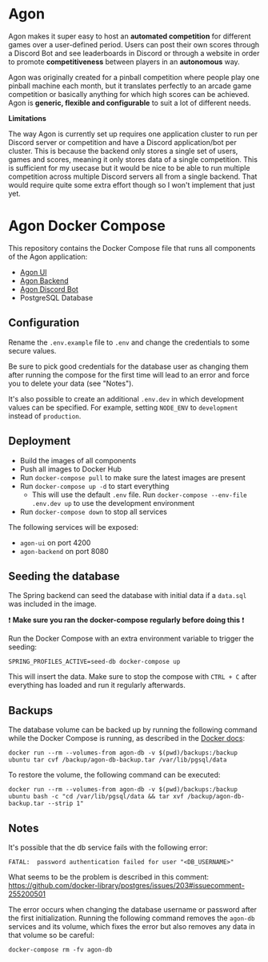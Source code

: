 # Agon

Agon makes it super easy to host an **automated competition** for different games over a user-defined period. 
Users can post their own scores through a Discord Bot and see leaderboards in Discord or through a website in order to promote **competitiveness** between players in an **autonomous** way.

Agon was originally created for a pinball competition where people play one pinball machine each month, but it translates perfectly to an arcade game competition or basically anything for which high scores can be achieved. Agon is **generic, flexible and configurable** to suit a lot of different needs.

**Limitations**

The way Agon is currently set up requires one application cluster to run per Discord server or competition and have a Discord application/bot per cluster. 
This is because the backend only stores a single set of users, games and scores, meaning it only stores data of a single competition. 
This is sufficient for my usecase but it would be nice to be able to run multiple competition across multiple Discord servers all from a single backend. 
That would require quite some extra effort though so I won't implement that just yet.

# Agon Docker Compose

This repository contains the Docker Compose file that runs all components of the Agon application:

* [Agon UI](https://github.com/KevinVanthuyne/agon-ui)
* [Agon Backend](https://github.com/KevinVanthuyne/agon-backend)
* [Agon Discord Bot](https://github.com/KevinVanthuyne/agon-discord-competition-bot)
* PostgreSQL Database

## Configuration

Rename the `.env.example` file to `.env` and change the credentials to some secure values. 

Be sure to pick good credentials for the database user as changing them after running the compose for the first time will lead to an error and force you to delete your data (see "Notes").

It's also possible to create an additional `.env.dev` in which development values can be specified.
For example, setting `NODE_ENV` to `development` instead of `production`.

## Deployment

- Build the images of all components
- Push all images to Docker Hub
- Run `docker-compose pull` to make sure the latest images are present
- Run `docker-compose up -d` to start everything
  - This will use the default `.env` file. Run `docker-compose --env-file .env.dev up` to use the development environment
- Run `docker-compose down` to stop all services

The following services will be exposed:
- `agon-ui` on port 4200
- `agon-backend` on port 8080

## Seeding the database

The Spring backend can seed the database with initial data if a `data.sql` was included in the image.

❗ **Make sure you ran the docker-compose regularly before doing this**  ❗

Run the Docker Compose with an extra environment variable to trigger the seeding:

```
SPRING_PROFILES_ACTIVE=seed-db docker-compose up
```

This will insert the data. Make sure to stop the compose with `CTRL + C`  after everything has loaded and run it regularly afterwards. 

## Backups

The database volume can be backed up by running the following command while the Docker Compose is running, as described in the [Docker docs](https://docs.docker.com/storage/volumes/#backup-restore-or-migrate-data-volumes):
```
docker run --rm --volumes-from agon-db -v $(pwd)/backups:/backup ubuntu tar cvf /backup/agon-db-backup.tar /var/lib/pgsql/data
```

To restore the volume, the following command can be executed:
```
docker run --rm --volumes-from agon-db -v $(pwd)/backups:/backup ubuntu bash -c "cd /var/lib/pgsql/data && tar xvf /backup/agon-db-backup.tar --strip 1"
```

## Notes

It's possible that the db service fails with the following error:
```
FATAL:  password authentication failed for user "<DB_USERNAME>"
```
What seems to be the problem is described in this comment: https://github.com/docker-library/postgres/issues/203#issuecomment-255200501

The error occurs when changing the database username or password after the first initialization. Running the following command removes the `agon-db` services and its volume, which fixes the error but also removes any data in that volume so be careful:
```
docker-compose rm -fv agon-db
``` 